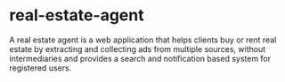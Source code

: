 # real-estate-agent
A real estate agent is a web application that helps clients buy or rent real estate by extracting and collecting ads from multiple sources, without intermediaries and provides a search and notification based system for registered users.
